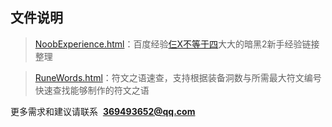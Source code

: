 文件说明
---
<blockquote><a href="http://htmlpreview.github.io/?https://github.com/chenyu8674/Diablo2NoobTools/blob/master/NoobExperience.html" target="_blank">NoobExperience.html</a>：百度经验<a href="http://htmlpreview.github.io/?https://github.com/chenyu8674/Diablo2NoobTools/blob/master/RuneWords.html" target="_blank">仨X不等于四</a>大大的暗黑2新手经验链接整理</blockquote><blockquote><a href="http://htmlpreview.github.io/?https://github.com/chenyu8674/Diablo2NoobTools/blob/master/RuneWords.html" target="_blank">RuneWords.html</a>：符文之语速查，支持根据装备洞数与所需最大符文编号快速查找能够制作的符文之语</blockquote>

更多需求和建议请联系  **369493652@qq.com**
